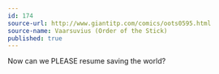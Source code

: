 ```yaml
---
id: 174
source-url: http://www.giantitp.com/comics/oots0595.html
source-name: Vaarsuvius (Order of the Stick)
published: true
---
```

 Now can we PLEASE resume saving the world?
